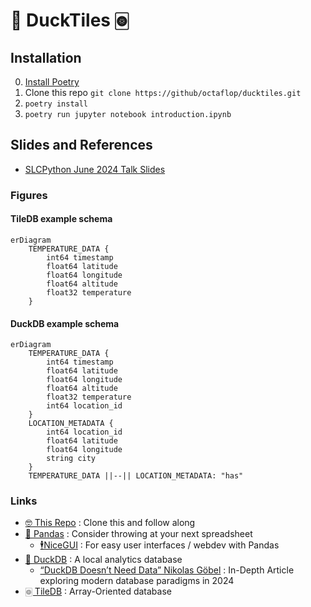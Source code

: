 # 🦆 DuckTiles 🀙

## Installation

0. [Install Poetry](https://python-poetry.org/docs/#installation)
1. Clone this repo `git clone https://github/octaflop/ducktiles.git`
2. `poetry install`
3. `poetry run jupyter notebook introduction.ipynb`

## Slides and References

* [SLCPython June 2024 Talk Slides](https://docs.google.com/presentation/d/1qnd0CGMzitNVrYsqYVVvXuyx4C-DqjQuH3G07QQqmzA/edit?usp=sharing)

### Figures

#### TileDB example schema

```mermaid
erDiagram
    TEMPERATURE_DATA {
        int64 timestamp
        float64 latitude
        float64 longitude
        float64 altitude
        float32 temperature
    }
```

#### DuckDB example schema

```mermaid
erDiagram
    TEMPERATURE_DATA {
        int64 timestamp
        float64 latitude
        float64 longitude
        float64 altitude
        float32 temperature
        int64 location_id
    }
    LOCATION_METADATA {
        int64 location_id
        float64 latitude
        float64 longitude
        string city
    }
    TEMPERATURE_DATA ||--|| LOCATION_METADATA: "has"
```

### Links

* [🤓 This Repo](https://github/octaflop/ducktiles.git) : Clone this and follow along
* [🐼 Pandas](https://pandas.pydata.org/) : Consider throwing at your next spreadsheet
    * [🕴️NiceGUI](https://nicegui.io/) : For easy user interfaces / webdev with Pandas
* [🦆 DuckDB](https://duckdb.org/) : A local analytics database
    * [“DuckDB Doesn’t Need Data” Nikolas Göbel](https://www.nikolasgoebel.com/2024/05/28/duckdb-doesnt-need-data.html) :
      In-Depth Article exploring modern database paradigms in 2024
* [🀙 TileDB](https://github.com/TileDB-Inc/TileDB-Py) : Array-Oriented database
